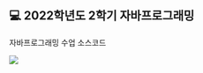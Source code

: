 
## 💻 2022학년도 2학기 자바프로그래밍
자바프로그래밍 수업 소스코드

![](https://velog.velcdn.com/images/bboxeee/post/93d1cee3-7dc1-4921-956f-2892b9fa1137/image.png)
